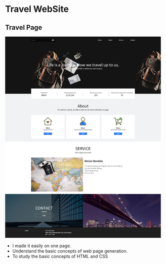 # Travel WebSite

## Travel Page
<img src="https://github.com/Eilison98/WebsiteProject/blob/main/Travel/Source/image/TravelPage.png"  width="550" height="650"/>
<ul>
  <li>I made it easily on one page.
  <li>Understand the basic concepts of web page generation.
  <li>To study the basic concepts of HTML and CSS
<ul>
